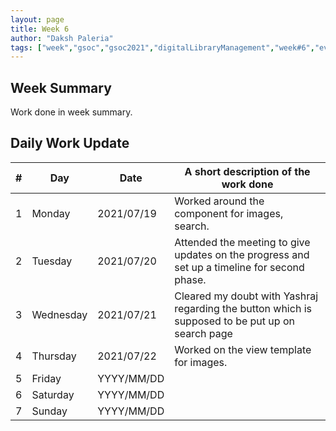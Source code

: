 ```yaml
---
layout: page
title: Week 6
author: "Daksh Paleria"
tags: ["week","gsoc","gsoc2021","digitalLibraryManagement","week#6","eval#2"]
---
```


## Week Summary

 
Work done in week summary.

## Daily Work Update

|\#|Day|Date|A short description of the work done|  
|---	|---	|---	|---	|  
|1   	| Monday 	|   2021/07/19	| Worked around the component for images, search. |  
|2   	| Tuesday  	|   2021/07/20	| Attended the meeting to give updates on the progress and set up a timeline for second phase.	|  
|3   	| Wednesday  	|  2021/07/21 	| Cleared my doubt with Yashraj regarding the button which is supposed to be put up on search page |  
|4   	| Thursday  	|   2021/07/22	| Worked on the view template for images. |  
|5   	| Friday  	|   YYYY/MM/DD	|  |  
|6   	| Saturday  	|   YYYY/MM/DD	| 	|  
|7   	| Sunday  	|   YYYY/MM/DD	|  |  
